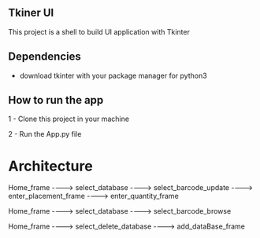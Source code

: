 ## Tkiner UI 
This project is a shell to build UI application with Tkinter 



## Dependencies 
  
  - download tkinter with your package manager for python3 



## How to run the app 
  
  1 - Clone this project in your machine
  
  2 - Run the App.py file 
  
 # Architecture 
 
Home_frame ----> select_database ----> select_barcode_update ----> enter_placement_frame ----> enter_quantity_frame
 
Home_frame ----> select_database  ----> select_barcode_browse
            
Home_frame ----> select_delete_database  ----> add_dataBase_frame
